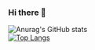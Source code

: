 ### Hi there 👋

![Anurag's GitHub stats](https://github-readme-stats.vercel.app/api?username=LeoScripts&show_icons=true&theme=highcontrast)
<br>
[![Top Langs](https://github-readme-stats.vercel.app/api/top-langs/?username=LeoScripts&layout=compact&theme=highcontrast)](https://github.com/anuraghazra/github-readme-stats)
<br>




<!--
**LeoScripts/LeoScripts** is a ✨ _special_ ✨ repository because its `README.md` (this file) appears on your GitHub profile.



Here are some ideas to get you started:

- 🔭 I’m currently working on ...
- 🌱 I’m currently learning ...
- 👯 I’m looking to collaborate on ...
- 🤔 I’m looking for help with ...
- 💬 Ask me about ...
- 📫 How to reach me: ...
- 😄 Pronouns: ...
- ⚡ Fun fact: ...
-->
